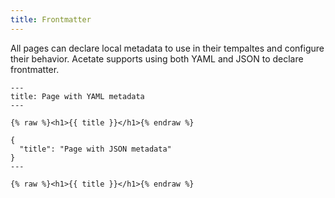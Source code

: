 ```yaml
---
title: Frontmatter
---
```


All pages can declare local metadata to use in their tempaltes and configure their behavior. Acetate supports using both YAML and JSON to declare frontmatter.

```
---
title: Page with YAML metadata
---

{% raw %}<h1>{{ title }}</h1>{% endraw %}
```

```
{
  "title": "Page with JSON metadata"
}
---

{% raw %}<h1>{{ title }}</h1>{% endraw %}
```
